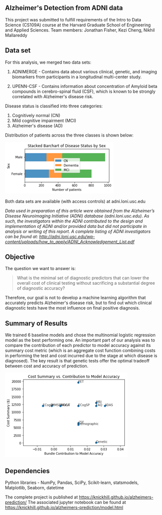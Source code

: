 
## Alzheimer's Detection from ADNI data

This project was submitted to fulfill requirements of the Intro to Data Science (CS109A) course at the Harvard Graduate School of Engineering and Applied Sciences. Team members: Jonathan Fisher, Kezi Cheng, Nikhil Mallareddy

## Data set
For this analysis, we merged two data sets:
  1. ADNIMERGE - Contains data about various clinical, genetic, and imaging biomarkers from participants in a longitudinal multi-center study.

  2. UPENN-CSF - Contains information about concentration of Amyloid beta compounds in cerebro-spinal fluid (CSF), which is known to be strongly correlated with  Alzheimer's disease risk.

Disease status is classified into three categories:
  1. Cognitively normal (CN)
  2. Mild cognitive impairment (MCI)
  3. Alzheimer's disease (AD)

Distribution of patients across the three classes is shown below:

![case_distribution](EDA/images/image3.png)

Both data sets are available (with access controls) at adni.loni.usc.edu

*Data used in preparation of this article were obtained from the Alzheimer’s Disease
  Neuroimaging Initiative (ADNI) database (adni.loni.usc.edu). As such, the investigators
  within the ADNI contributed to the design and implementation of ADNI and/or provided data
  but did not participate in analysis or writing of this report. A complete listing of ADNI
  investigators can be found at:
  http://adni.loni.usc.edu/wp-content/uploads/how_to_apply/ADNI_Acknowledgement_List.pdf*

## Objective
The question we want to answer is:

>What is the minimal set of diagnostic predictors that can lower the overall cost of clinical testing without sacrificing a substantial degree of diagnostic accuracy?

Therefore, our goal is not to develop a machine learning algorithm that accurately predicts Alzheimer's disease risk, but to find out which clinical diagnostic tests have the most influence on final positive diagnosis.


## Summary of Results

We trained 6 baseline models and chose the multinomial logistic regression model as the best performing one. An important part of our analysis was to compare the contribution of each predictor to model accuracy against its summary cost metric (which is an aggregate cost function combining costs in performing the test and cost incurred due to the stage at which disease is diagnosed). The key result is that genetic tests offer the optimal tradeoff between cost and accuracy of prediction.

![key_result](Report/images/image1.png)


## Dependencies

Python libraries - NumPy, Pandas, SciPy, Scikit-learn, statsmodels, Matplotlib, Seaborn, datetime

The complete project is published at <https://knickhill.github.io/alzheimers-prediction/>
The associated jupyter notebook can be found at <https://knickhill.github.io/alzheimers-prediction/model.html>
